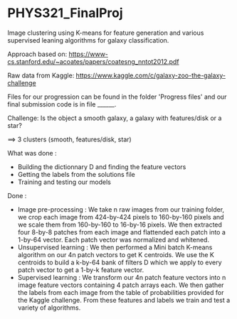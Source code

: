 # PHYS321_FinalProj

Image clustering using K-means for feature generation and various supervised leaning algorithms for galaxy classification. 

Approach based on:
https://www-cs.stanford.edu/~acoates/papers/coatesng_nntot2012.pdf

Raw data from Kaggle: 
https://www.kaggle.com/c/galaxy-zoo-the-galaxy-challenge

Files for our progression can be found in the folder 'Progress files' and our final submission code is in file ______. 

Challenge: Is the object a smooth galaxy, a galaxy with features/disk or a star?

==> 3 clusters (smooth, features/disk, star)

What was done : 

- Building the dictionnary D and finding the feature vectors 
- Getting the labels from the solutions file
- Training and testing our models


Done : 
- Image pre-processing : We take n raw images from our training folder, we crop each image from 424-by-424 pixels to 160-by-160 pixels and we scale them from 160-by-160 to 16-by-16 pixels. We then extracted four 8-by-8 patches from each image and flattended each patch into a 1-by-64 vector. Each patch vector was normalized and whitened. 
- Unsupervised learning : We then performed a Mini batch K-means algorithm on our 4n patch vectors to get K centroids. We use the K centroids to build a k-by-64 bank of filters D which we apply to every patch vector to get a 1-by-k feature vector. 
- Supervised learning : We transform our 4n patch feature vectors into n image feature vectors containing 4 patch arrays each. We then gather the labels from each image from the table of probabilities provided for the Kaggle challenge. From these features and labels we train and test a variety of algorithms.
